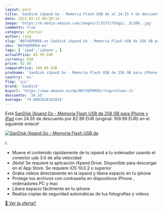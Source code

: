 ```yaml
---
layout: post
title: 'SanDisk iXpand Go - Memoria Flash USB de al 24.55 % de descuento'
date: 2021-02-12 09:20:14
image: 'https://m.media-amazon.com/images/I/317t17SbgLL._SL200_.jpg'
comments: true
category: ofertas
author: ring
slug: 'B07VQPDM56-es SanDisk iXpand Go - Memoria Flash USB de 256 GB para...'
sku: 'B07VQPDM56-es'
tags: [ 'ipad','iphone', ]
actualPrice: 82.99 EUR
currency: EUR
price: 82.99
comparePrice: 109.99 EUR
prodname: 'SanDisk iXpand Go - Memoria Flash USB de 256 GB para iPhone y iPad'
country: 'es'
flag: '🇪🇸'
brand: 'SanDisk'
buyurl: 'https://www.amazon.es/dp/B07VQPDM56/?tag=tolees-21'
descuento: '24.55'
average: '74.0081818181818'
---
```


Está [SanDisk iXpand Go - Memoria Flash USB de 256 GB para iPhone y iPad](https://www.amazon.es/dp/B07VQPDM56/?tag=tolees-21) con 24.55 de descuento por 82.99 EUR (original: 109.99 EUR) en el siguiente enlace!

[![SanDisk iXpand Go - Memoria Flash USB de](https://m.media-amazon.com/images/I/317t17SbgLL._SL200_.jpg)](https://www.amazon.es/dp/B07VQPDM56/?tag=tolees-21)

ℹ️:

- Mueve el contenido rápidamente de tu ixpand a tu ordenador usando el conector usb 3.0 de alta velocidad
- ¡Nota! Se requiere la aplicación iXpand Drive. Disponible para descargar en el App Store. Se requiere iOS 10.0.2 o superior
- Graba vídeos directamente en la ixpand y libera espacio en tu iphone
- Protege tus archivos con contraseña en dispositivos iPhone , ordenadores PC y mac
- Libera espacio fácilmente en tu iphone
- Realiza copias de seguridad automáticas de tus fotografías y vídeos

[🛒 Ver la oferta!!](https://www.amazon.es/dp/B07VQPDM56/?tag=tolees-21)
